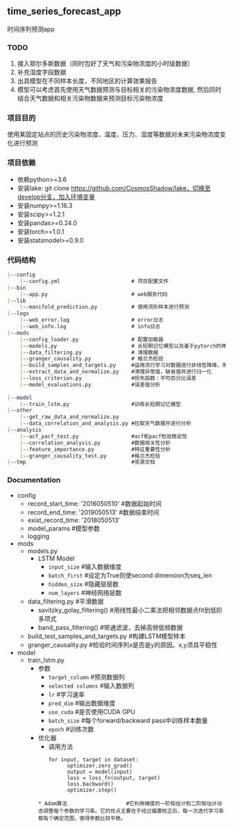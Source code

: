 ## time_series_forecast_app
时间序列预测app

### TODO
1. 接入鄂尔多斯数据（同时包好了天气和污染物浓度的小时级数据）
2. 补充湿度字段数据
3. 出具模型在不同样本长度，不同地区的计算效果报告
4. 模型可以考虑首先使用天气数据预测与目标相关的污染物浓度数据, 然后同时结合天气数据和相关污染物数据来预测目标污染物浓度

### 项目目的
使用某固定站点的历史污染物浓度、温度、压力、湿度等数据对未来污染物浓度变化进行预测

### 项目依赖
* 依赖python>=3.6
* 安装lake: git clone https://github.com/CosmosShadow/lake，切换至develop分支，加入环境变量
* 安装numpy>=1.16.3
* 安装scipy>=1.2.1
* 安装pandas>=0.24.0
* 安装torch>=1.0.1
* 安装statsmodel>=0.9.0

### 代码结构
```markdown
|--config
    |--config.yml                       # 项目配置文件
|--bin
    |--app.py                           # web服务代码
|--lib
    |--manifold_prediction.py           # 使用流形样本进行预测
|--logs
    |--web_error.log                    # error日志
    |--web_info.log                     # info日志
|--mods
    |--config_loader.py                 # 配置加载器
    |--models.py                        # 长短期记忆模型以及基于pytorch的神经网络训练和预测模型
    |--data_filtering.py                # 清理数据
    |--granger_causality.py             # 格兰杰检验
    |--build_samples_and_targets.py     #运用流行学习对数据进行非线性降维，用更少的数据表示更多的信息 
    |--extract_data_and_normalize.py    #清理异常值，缺省值并进行归一化
    |--loss_criterion.py                #损失函数：平均百分比误差
    |--model_evaluations.py             #误差值分析
           
|--model 
    |--train_lstm.py                    #训练长短期记忆模型   
|--other
    |--get_raw_data_and_normalize.py 
    |--data_correlation_and_analysis.py #拉取天气数据并进行分析
|--analysis 
    |--acf_pacf_test.py                 #acf和pacf检验稳定性
    |--correlation_analysis.py          #数据相关性分析
    |--feature_importance.py            #特征重要性分析
    |--granger_causality_test.py        #格兰杰检验
|--tmp                                  #资源文档

```

### Documentation
* config 
    * record_start_time: '2016050510'   #数据起始时间
    * record_end_time: '2019050513'     #数据结束时间
    * exist_record_time: '2018050513'   
    * model_params                      #模型参数
    * logging                           
* mods
    * models.py                         
        * LSTM Model 
            * `input_size`              #输入数据维度
            * `batch_first`             #设定为True则使second dimension为seq_len
            * `hidden_size`             #隐藏层层数
            * `num_layers`              #神经网络层数
    * data_filtering.py                 #平滑数据
        * savitzky_golay_filtering()    #用线性最小二乘法把相邻数据点fit到低阶多项式 
        * band_pass_filtering()         #带通滤波，去掉高频低频数据      
    * build_test_samples_and_targets.py #构建LSTM模型样本
    * granger_causality.py              #检验时间序列x是否是y的原因。x,y须具平稳性
* model
    * train_lstm.py
        * 参数
            * `target_column`           #预测数据列
            * `selected columns`        #输入数据列
            * `lr`                      #学习速率
            * `pred_dim`                #输出数据维度
            * `use_cuda`                #是否使用CUDA GPU 
            * `batch_size`              #每个forward/backward pass中训练样本数量
            * `epoch`                   #训练次数
        * 优化器
            * 调用方法
              ``````
              for input, target in dataset:
                    optimizer.zero_grad()
                    output = model(input)
                    loss = loss_fn(output, target)
                    loss.backward()
                    optimizer.step()
             `````` 
            * Adam算法                   #它利用梯度的一阶矩估计和二阶矩估计动态调整每个参数的学习率。它的优点主要在于经过偏置校正后，每一次迭代学习率都有个确定范围，使得参数比较平稳。


                                
